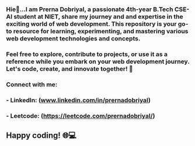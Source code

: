 ### Hie👋...I am Prerna Dobriyal, a passionate 4th-year B.Tech CSE-AI student at NIET, share my journey and and expertise in the exciting world of web development. This repository is your go-to resource for learning, experimenting, and mastering various web development technologies and concepts.

### Feel free to explore, contribute to projects, or use it as a reference while you embark on your web development journey. Let's code, create, and innovate together! 🚀

### Connect with me:
### - LinkedIn: (www.linkedin.com/in/prernadobriyal)
### - Leetcode: (https://leetcode.com/prernadobriyal/)

## Happy coding! 🌐💻

<!--
**prernadobriyal/prernadobriyal** is a ✨ _special_ ✨ repository because its `README.md` (this file) appears on your GitHub profile.

Here are some ideas to get you started:

- 🔭 I’m currently working on ...
- 🌱 I’m currently learning ...
- 👯 I’m looking to collaborate on ...
- 🤔 I’m looking for help with ...
- 💬 Ask me about ...
- 📫 How to reach me: ...
- 😄 Pronouns: ...
- ⚡ Fun fact: ...
-->
